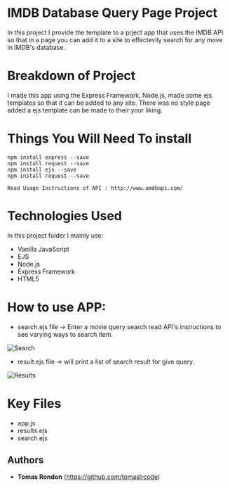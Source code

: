 # IMDB Database Query Page Project

In this project I provide the template to a prject app that uses the IMDB API so that in a
page you can add it to a site to effectevily search for any move in IMDB's database.

# Breakdown of Project

I made this app using the Express Framework, Node.js, made some ejs templates so that it can be added 
to any site. There was no style page added a ejs template can be made to their your liking.

# Things You Will Need To install

```
npm install express --save
npm install request --save
npm install ejs --save
npm install request --save

Read Usage Instructions of API : http://www.omdbapi.com/

```

# Technologies Used

In this project folder I mainly use:

* Vanilla JavaScript
* EJS 
* Node.js
* Express Framework
* HTML5


# How to use APP:

* search.ejs file -> Enter a movie query search read API's instructions to see varying ways to search item.

![Search](https://tomaslrcode.github.io/images/imdb1.png)

* result.ejs file -> will print a list of search result for give query.

![Results](https://tomaslrcode.github.io/images/imdb2.png)


# Key Files

* app.js
* results.ejs
* search.ejs

## Authors

* **Tomas Rondon** (https://github.com/tomaslrcode)
